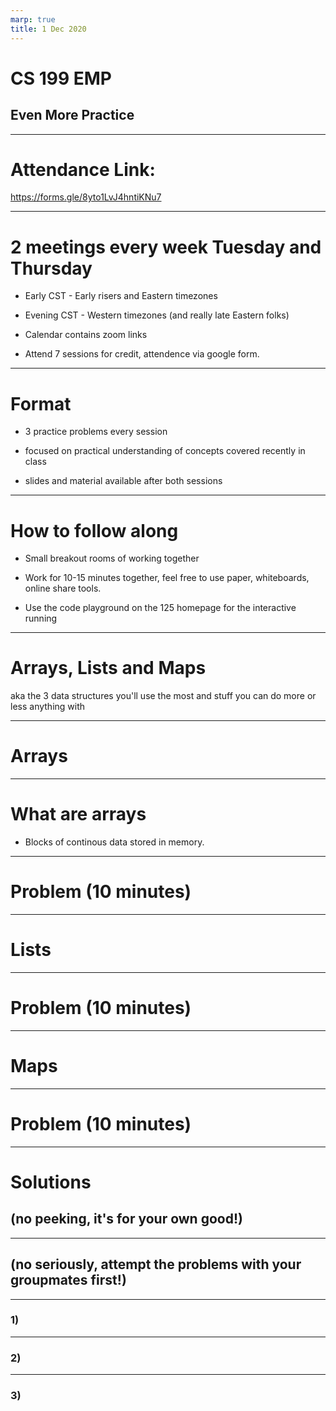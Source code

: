 ```yaml
---
marp: true
title: 1 Dec 2020
---
```


# <!-- fit --> CS 199 EMP

## <!-- fit --> Even More Practice

---

# <!-- fit --> Attendance Link:

https://forms.gle/8yto1LvJ4hntiKNu7

---

# 2 meetings every week Tuesday and Thursday

* Early CST - Early risers and Eastern timezones

* Evening CST - Western timezones (and really late Eastern folks)

* Calendar contains zoom links

* Attend 7 sessions for credit, attendence via google form.

---

# Format

* 3 practice problems every session

* focused on practical understanding of concepts covered recently in class

* slides and material available after both sessions

--- 

# How to follow along

* Small breakout rooms of working together 

* Work for 10-15 minutes together, feel free to use paper, whiteboards, online share tools.

* Use the code playground on the 125 homepage for the interactive running

---

# Arrays, Lists and Maps

aka the 3 data structures you'll use the most and stuff you can do more or less anything with

---

# <!-- fit --> Arrays

---

# What are arrays

* Blocks of continous data stored in memory.

---

# Problem (10 minutes)

---

# <!-- fit --> Lists

---

# Problem (10 minutes)

---

# <!-- fit --> Maps

---

# Problem (10 minutes)

---

#  <!-- fit --> Solutions 
## <!-- fit --> (no peeking, it's for your own good!)

---

## <!-- fit --> (no seriously, attempt the problems with your groupmates first!)

---

### 1)

---

### 2)

---

### 3)